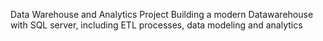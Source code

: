 Data Warehouse and Analytics Project
Building a modern Datawarehouse with SQL server, including ETL processes, data modeling and analytics
